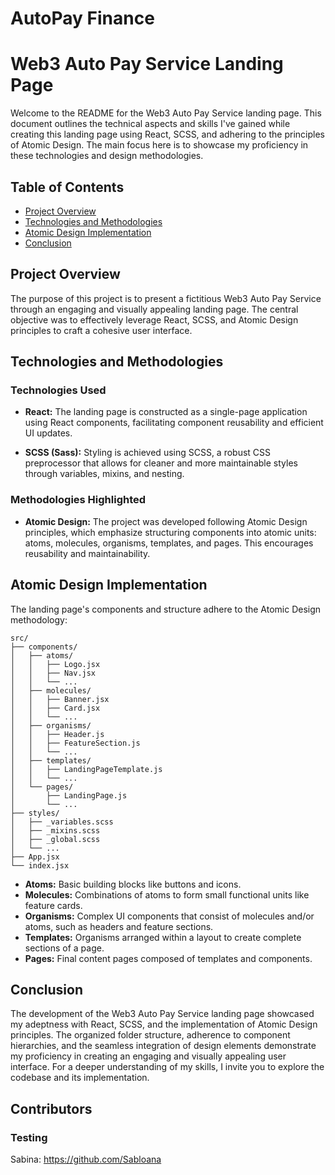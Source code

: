 # AutoPay Finance

# Web3 Auto Pay Service Landing Page

Welcome to the README for the Web3 Auto Pay Service landing page. This document outlines the technical aspects and skills I've gained while creating this landing page using React, SCSS, and adhering to the principles of Atomic Design. The main focus here is to showcase my proficiency in these technologies and design methodologies.

## Table of Contents

- [Project Overview](#project-overview)
- [Technologies and Methodologies](#technologies-and-methodologies)
- [Atomic Design Implementation](#atomic-design-implementation)
- [Conclusion](#conclusion)

## Project Overview

The purpose of this project is to present a fictitious Web3 Auto Pay Service through an engaging and visually appealing landing page. The central objective was to effectively leverage React, SCSS, and Atomic Design principles to craft a cohesive user interface.

## Technologies and Methodologies

### Technologies Used

- **React:** The landing page is constructed as a single-page application using React components, facilitating component reusability and efficient UI updates.

- **SCSS (Sass):** Styling is achieved using SCSS, a robust CSS preprocessor that allows for cleaner and more maintainable styles through variables, mixins, and nesting.

### Methodologies Highlighted

- **Atomic Design:** The project was developed following Atomic Design principles, which emphasize structuring components into atomic units: atoms, molecules, organisms, templates, and pages. This encourages reusability and maintainability.

## Atomic Design Implementation

The landing page's components and structure adhere to the Atomic Design methodology:

```
src/
├── components/
│   ├── atoms/
│   │   ├── Logo.jsx
│   │   ├── Nav.jsx
│   │   └── ...
│   ├── molecules/
│   │   ├── Banner.jsx
│   │   ├── Card.jsx
│   │   └── ...
│   ├── organisms/
│   │   ├── Header.js
│   │   ├── FeatureSection.js
│   │   └── ...
│   ├── templates/
│   │   ├── LandingPageTemplate.js
│   │   └── ...
│   └── pages/
│       ├── LandingPage.js
│       └── ...
├── styles/
│   ├── _variables.scss
│   ├── _mixins.scss
│   ├── _global.scss
│   └── ...
├── App.jsx
└── index.jsx
```

- **Atoms:** Basic building blocks like buttons and icons.
- **Molecules:** Combinations of atoms to form small functional units like feature cards.
- **Organisms:** Complex UI components that consist of molecules and/or atoms, such as headers and feature sections.
- **Templates:** Organisms arranged within a layout to create complete sections of a page.
- **Pages:** Final content pages composed of templates and components.

## Conclusion

The development of the Web3 Auto Pay Service landing page showcased my adeptness with React, SCSS, and the implementation of Atomic Design principles. The organized folder structure, adherence to component hierarchies, and the seamless integration of design elements demonstrate my proficiency in creating an engaging and visually appealing user interface. For a deeper understanding of my skills, I invite you to explore the codebase and its implementation.

## Contributors

### Testing 
Sabina: https://github.com/Sabloana
